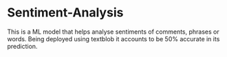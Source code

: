 # Sentiment-Analysis
This is a ML model that helps analyse sentiments of comments, phrases or words. Being deployed using textblob it accounts to be 50% accurate in its prediction.
